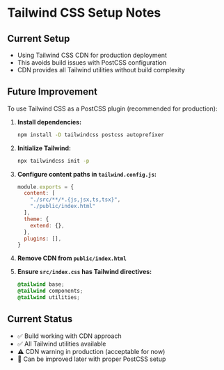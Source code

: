 # Tailwind CSS Setup Notes

## Current Setup
- Using Tailwind CSS CDN for production deployment
- This avoids build issues with PostCSS configuration
- CDN provides all Tailwind utilities without build complexity

## Future Improvement
To use Tailwind CSS as a PostCSS plugin (recommended for production):

1. **Install dependencies:**
   ```bash
   npm install -D tailwindcss postcss autoprefixer
   ```

2. **Initialize Tailwind:**
   ```bash
   npx tailwindcss init -p
   ```

3. **Configure content paths in `tailwind.config.js`:**
   ```js
   module.exports = {
     content: [
       "./src/**/*.{js,jsx,ts,tsx}",
       "./public/index.html"
     ],
     theme: {
       extend: {},
     },
     plugins: [],
   }
   ```

4. **Remove CDN from `public/index.html`**

5. **Ensure `src/index.css` has Tailwind directives:**
   ```css
   @tailwind base;
   @tailwind components;
   @tailwind utilities;
   ```

## Current Status
- ✅ Build working with CDN approach
- ✅ All Tailwind utilities available
- ⚠️ CDN warning in production (acceptable for now)
- 🔄 Can be improved later with proper PostCSS setup
